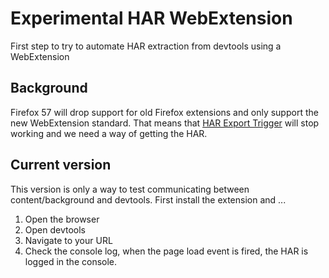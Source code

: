 # Experimental HAR WebExtension
First step to try to automate HAR extraction from devtools using a WebExtension

## Background
Firefox 57 will drop support for old Firefox extensions and only support the new WebExtension standard. That means that [HAR Export Trigger](https://github.com/firebug/har-export-trigger/) will stop working and we need a way of getting the HAR.


## Current version
This version is only a way to test communicating between content/background and devtools. First install the extension and  ...

1. Open the browser
2. Open devtools
3. Navigate to your URL
4. Check the console log, when the page load event is fired, the HAR is logged in the console.
